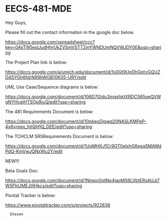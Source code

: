 EECS-481-MDE
============

Hey Guys, 


  Please fill out the contact information in the google doc below.
  
  https://docs.google.com/spreadsheet/ccc?key=0AjjT9l5eslJudHhrUkZVSmVSTTZmYWNDUmNQVWJDY0E&usp=sharing
  
  The Project Plan link is below:
  
  https://docs.google.com/a/umich.edu/document/d/1s0Gt9UpDhGptvGQUZD4SYGh6fdrN99hWGB10K05-URY/edit
  
  UML Use Case/Sequence diagrams is below:
  
  https://docs.google.com/document/d/106D7GIdu3mqshktXRDC565qeQVWgNYHcejHTSOp9iuQ/edit?usp=sharing
  
  The 481 Requirements Document is below:
  
  https://docs.google.com/document/d/10pbeoDjgwd20NASLKMPeP-4x6vrpqv_hjtQhfIQ_DEE/edit?usp=sharing
  
  The TCHCLM SRSRequirements Document is below:
  
  https://docs.google.com/document/d/1UqMHXJ1Cr9GT0eIxhG6esqSMAWdPdQ-KmVwJQNxWu2Y/edit
  
  NEW!!!
  
  Beta Goals Doc:
  
  https://docs.google.com/document/d/1NmpoGqINp4jaoMS6LVbtERsAUJi7WSFhIJMEJ0lHkcs/edit?usp=sharing
  
  Pivotal Tracker is below:
  
  https://www.pivotaltracker.com/s/projects/922636
  
      Steven
